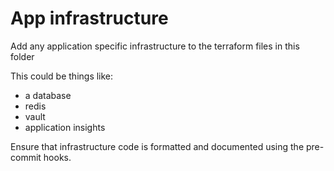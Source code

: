 # App infrastructure

Add any application specific infrastructure to the terraform files in this folder

This could be things like:
* a database
* redis
* vault
* application insights

Ensure that infrastructure code is formatted and documented using the pre-commit hooks.
